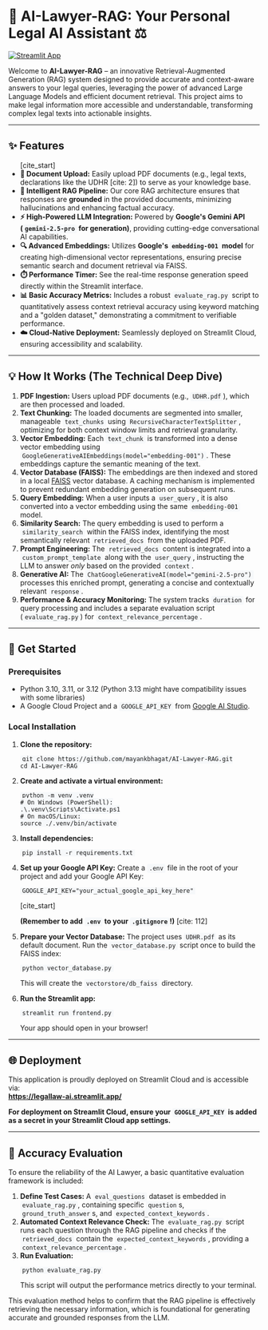 <h1>🤖 AI-Lawyer-RAG: Your Personal Legal AI Assistant ⚖️</h1>

<p>
    <a href="https://legallaw-ai.streamlit.app/">
        <img src="https://static.streamlit.io/badges/streamlit_badge_black_white.svg" alt="Streamlit App">
    </a>
</p>

<p>Welcome to <strong>AI-Lawyer-RAG</strong> – an innovative Retrieval-Augmented Generation (RAG) system designed to provide accurate and context-aware answers to your legal queries, leveraging the power of advanced Large Language Models and efficient document retrieval. This project aims to make legal information more accessible and understandable, transforming complex legal texts into actionable insights.</p>

<hr>

<h2>✨ Features</h2>
<ul>
    [cite_start]<li><strong>📄 Document Upload:</strong> Easily upload PDF documents (e.g., legal texts, declarations like the UDHR [cite: 2]) to serve as your knowledge base.</li>
    <li><strong>🧠 Intelligent RAG Pipeline:</strong> Our core RAG architecture ensures that responses are <strong>grounded</strong> in the provided documents, minimizing hallucinations and enhancing factual accuracy.</li>
    <li><strong>⚡️ High-Powered LLM Integration:</strong> Powered by <strong>Google's Gemini API (<code style="background-color: #f6f8fa; padding: 2px 4px; border-radius: 3px;">gemini-2.5-pro</code> for generation)</strong>, providing cutting-edge conversational AI capabilities.</li>
    <li><strong>🔍 Advanced Embeddings:</strong> Utilizes <strong>Google's <code style="background-color: #f6f8fa; padding: 2px 4px; border-radius: 3px;">embedding-001</code> model</strong> for creating high-dimensional vector representations, ensuring precise semantic search and document retrieval via FAISS.</li>
    <li><strong>⏱️ Performance Timer:</strong> See the real-time response generation speed directly within the Streamlit interface.</li>
    <li><strong>📊 Basic Accuracy Metrics:</strong> Includes a robust <code style="background-color: #f6f8fa; padding: 2px 4px; border-radius: 3px;">evaluate_rag.py</code> script to quantitatively assess context retrieval accuracy using keyword matching and a "golden dataset," demonstrating a commitment to verifiable performance.</li>
    <li><strong>☁️ Cloud-Native Deployment:</strong> Seamlessly deployed on Streamlit Cloud, ensuring accessibility and scalability.</li>
</ul>

<hr>

<h2>💡 How It Works (The Technical Deep Dive)</h2>
<ol>
    <li><strong>PDF Ingestion:</strong> Users upload PDF documents (e.g., <code style="background-color: #f6f8fa; padding: 2px 4px; border-radius: 3px;">UDHR.pdf</code>), which are then processed and loaded.</li>
    <li><strong>Text Chunking:</strong> The loaded documents are segmented into smaller, manageable <code style="background-color: #f6f8fa; padding: 2px 4px; border-radius: 3px;">text_chunks</code> using <code style="background-color: #f6f8fa; padding: 2px 4px; border-radius: 3px;">RecursiveCharacterTextSplitter</code>, optimizing for both context window limits and retrieval granularity.</li>
    <li><strong>Vector Embedding:</strong> Each <code style="background-color: #f6f8fa; padding: 2px 4px; border-radius: 3px;">text_chunk</code> is transformed into a dense vector embedding using <code style="background-color: #f6f8fa; padding: 2px 4px; border-radius: 3px;">GoogleGenerativeAIEmbeddings(model="embedding-001")</code>. These embeddings capture the semantic meaning of the text.</li>
    <li><strong>Vector Database (FAISS):</strong> The embeddings are then indexed and stored in a local <a href="https://faiss.ai/">FAISS</a> vector database. A caching mechanism is implemented to prevent redundant embedding generation on subsequent runs.</li>
    <li><strong>Query Embedding:</strong> When a user inputs a <code style="background-color: #f6f8fa; padding: 2px 4px; border-radius: 3px;">user_query</code>, it is also converted into a vector embedding using the same <code style="background-color: #f6f8fa; padding: 2px 4px; border-radius: 3px;">embedding-001</code> model.</li>
    <li><strong>Similarity Search:</strong> The query embedding is used to perform a <code style="background-color: #f6f8fa; padding: 2px 4px; border-radius: 3px;">similarity_search</code> within the FAISS index, identifying the most semantically relevant <code style="background-color: #f6f8fa; padding: 2px 4px; border-radius: 3px;">retrieved_docs</code> from the uploaded PDF.</li>
    <li><strong>Prompt Engineering:</strong> The <code style="background-color: #f6f8fa; padding: 2px 4px; border-radius: 3px;">retrieved_docs</code> content is integrated into a <code style="background-color: #f6f8fa; padding: 2px 4px; border-radius: 3px;">custom_prompt_template</code> along with the <code style="background-color: #f6f8fa; padding: 2px 4px; border-radius: 3px;">user_query</code>, instructing the LLM to answer <em>only</em> based on the provided <code style="background-color: #f6f8fa; padding: 2px 4px; border-radius: 3px;">context</code>.</li>
    <li><strong>Generative AI:</strong> The <code style="background-color: #f6f8fa; padding: 2px 4px; border-radius: 3px;">ChatGoogleGenerativeAI(model="gemini-2.5-pro")</code> processes this enriched prompt, generating a concise and contextually relevant <code style="background-color: #f6f8fa; padding: 2px 4px; border-radius: 3px;">response</code>.</li>
    <li><strong>Performance & Accuracy Monitoring:</strong> The system tracks <code style="background-color: #f6f8fa; padding: 2px 4px; border-radius: 3px;">duration</code> for query processing and includes a separate evaluation script (<code style="background-color: #f6f8fa; padding: 2px 4px; border-radius: 3px;">evaluate_rag.py</code>) for <code style="background-color: #f6f8fa; padding: 2px 4px; border-radius: 3px;">context_relevance_percentage</code>.</li>
</ol>

<hr>

<h2>🚀 Get Started</h2>
<h3>Prerequisites</h3>
<ul>
    <li>Python 3.10, 3.11, or 3.12 (Python 3.13 might have compatibility issues with some libraries)</li>
    <li>A Google Cloud Project and a <code style="background-color: #f6f8fa; padding: 2px 4px; border-radius: 3px;">GOOGLE_API_KEY</code> from <a href="https://aistudio.google.com/">Google AI Studio</a>.</li>
</ul>

<h3>Local Installation</h3>
<ol>
    <li><strong>Clone the repository:</strong>
    <pre><code style="background-color: #f6f8fa; padding: 2px 4px; border-radius: 3px;">git clone https://github.com/mayankbhagat/AI-Lawyer-RAG.git
cd AI-Lawyer-RAG</code></pre>
    </li>
    <li><strong>Create and activate a virtual environment:</strong>
    <pre><code style="background-color: #f6f8fa; padding: 2px 4px; border-radius: 3px;">python -m venv .venv
# On Windows (PowerShell):
.\.venv\Scripts\Activate.ps1
# On macOS/Linux:
source ./.venv/bin/activate</code></pre>
    </li>
    <li><strong>Install dependencies:</strong>
    <pre><code style="background-color: #f6f8fa; padding: 2px 4px; border-radius: 3px;">pip install -r requirements.txt</code></pre>
    </li>
    <li><strong>Set up your Google API Key:</strong>
    Create a <code style="background-color: #f6f8fa; padding: 2px 4px; border-radius: 3px;">.env</code> file in the root of your project and add your Google API Key:
    <pre><code style="background-color: #f6f8fa; padding: 2px 4px; border-radius: 3px;">GOOGLE_API_KEY="your_actual_google_api_key_here"</code></pre>
    [cite_start]<p><strong>(Remember to add <code style="background-color: #f6f8fa; padding: 2px 4px; border-radius: 3px;">.env</code> to your <code style="background-color: #f6f8fa; padding: 2px 4px; border-radius: 3px;">.gitignore</code>!)</strong> [cite: 112]</p>
    </li>
    <li><strong>Prepare your Vector Database:</strong>
    The project uses <code style="background-color: #f6f8fa; padding: 2px 4px; border-radius: 3px;">UDHR.pdf</code> as its default document. Run the <code style="background-color: #f6f8fa; padding: 2px 4px; border-radius: 3px;">vector_database.py</code> script once to build the FAISS index:
    <pre><code style="background-color: #f6f8fa; padding: 2px 4px; border-radius: 3px;">python vector_database.py</code></pre>
    <p>This will create the <code style="background-color: #f6f8fa; padding: 2px 4px; border-radius: 3px;">vectorstore/db_faiss</code> directory.</p>
    </li>
    <li><strong>Run the Streamlit app:</strong>
    <pre><code style="background-color: #f6f8fa; padding: 2px 4px; border-radius: 3px;">streamlit run frontend.py</code></pre>
    <p>Your app should open in your browser!</p>
    </li>
</ol>

<hr>

<h2>🌐 Deployment</h2>
<p>This application is proudly deployed on Streamlit Cloud and is accessible via:
<br><strong><a href="https://legallaw-ai.streamlit.app/">https://legallaw-ai.streamlit.app/</a></strong></p>

<p><strong>For deployment on Streamlit Cloud, ensure your <code style="background-color: #f6f8fa; padding: 2px 4px; border-radius: 3px;">GOOGLE_API_KEY</code> is added as a secret in your Streamlit Cloud app settings.</strong></p>

<hr>

<h2>🎯 Accuracy Evaluation</h2>
<p>To ensure the reliability of the AI Lawyer, a basic quantitative evaluation framework is included:</p>
<ol>
    <li><strong>Define Test Cases:</strong> A <code style="background-color: #f6f8fa; padding: 2px 4px; border-radius: 3px;">eval_questions</code> dataset is embedded in <code style="background-color: #f6f8fa; padding: 2px 4px; border-radius: 3px;">evaluate_rag.py</code>, containing specific <code style="background-color: #f6f8fa; padding: 2px 4px; border-radius: 3px;">question</code>s, <code style="background-color: #f6f8fa; padding: 2px 4px; border-radius: 3px;">ground_truth_answer</code>s, and <code style="background-color: #f6f8fa; padding: 2px 4px; border-radius: 3px;">expected_context_keywords</code>.</li>
    <li><strong>Automated Context Relevance Check:</strong> The <code style="background-color: #f6f8fa; padding: 2px 4px; border-radius: 3px;">evaluate_rag.py</code> script runs each question through the RAG pipeline and checks if the <code style="background-color: #f6f8fa; padding: 2px 4px; border-radius: 3px;">retrieved_docs</code> contain the <code style="background-color: #f6f8fa; padding: 2px 4px; border-radius: 3px;">expected_context_keywords</code>, providing a <code style="background-color: #f6f8fa; padding: 2px 4px; border-radius: 3px;">context_relevance_percentage</code>.</li>
    <li><strong>Run Evaluation:</strong>
    <pre><code style="background-color: #f6f8fa; padding: 2px 4px; border-radius: 3px;">python evaluate_rag.py</code></pre>
    <p>This script will output the performance metrics directly to your terminal.</p>
    </li>
</ol>
<p>This evaluation method helps to confirm that the RAG pipeline is effectively retrieving the necessary information, which is foundational for generating accurate and grounded responses from the LLM.</p>
